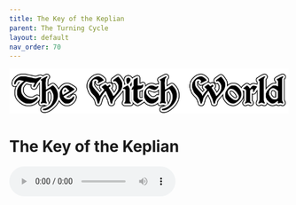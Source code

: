 ```yaml
---
title: The Key of the Keplian
parent: The Turning Cycle
layout: default
nav_order: 70
---
```


![Witch World](../../assets/img/swiat_czarownic.png "Witch World")

# The Key of the Keplian

<audio controls>
	 <source src="../../assets/mp3/godai_w_swiecie_czarownic_odcinek_27.mp3" type="audio/mpeg">
		Your browser does not support the audio element.
</audio> 
